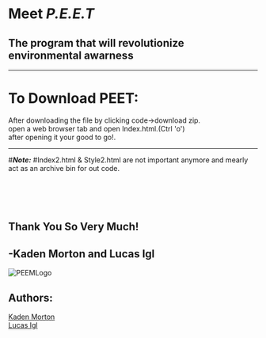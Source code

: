 # **Meet** ***P.E.E.T***
## The program that will revolutionize environmental awarness
*******************************************************

# **To Download PEET:**
After downloading the file by clicking code->download zip.<br>
open a web browser tab and open Index.html.(Ctrl 'o')<br>
after opening it your good to go!.<br>
********************************************************

#***Note:***
#Index2.html & Style2.html are not important anymore and mearly act as an archive bin for out code.<br>
<br>
<br>
<br>
<br>
## Thank You So Very Much!<br>
## -Kaden Morton and Lucas Igl
![PEEMLogo](https://user-images.githubusercontent.com/97995798/201537607-3a3d9e61-e9e5-4ca3-bd6f-554971503637.png)


## Authors:
[Kaden Morton](https://github.com/Sh0rtMort)<br>
[Lucas Igl](https://github.com/Kingboo20)

